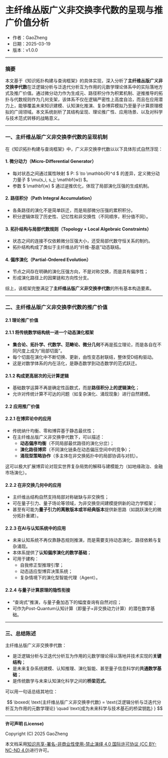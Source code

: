 # **主纤维丛版广义非交换李代数的呈现与推广价值分析**

- 作者：GaoZheng
- 日期：2025-03-19
- 版本：v1.0.0

---

### 摘要

本文基于《知识拓扑构建与查询框架》的具体实现，深入分析了**主纤维丛版广义非交换李代数**在泛逻辑分析与泛迭代分析互为作用的元数学理论体系中的实际落地方式及推广价值。通过微分动力作为生成元、路径积分作为积累机制、逆推推导的拓扑与代数规则作为几何支架，该体系不仅在逻辑严密性上高度自洽，而且在应用潜力上，能够覆盖未来知识建模、认知演化推演、复杂博弈模拟乃至量子计算原理模拟的广阔领域。本文系统剖析了其结构呈现、理论推广性、应用场景、以及对科学与技术范式转移的战略意义。

---

### 一、主纤维丛版广义非交换李代数的呈现机制

在《知识拓扑构建与查询框架》中，广义非交换李代数以以下具体形式自然浮现：

#### 1. 微分动力（Micro-Differential Generator）

- 每对状态之间通过属性映射 $ P: S \to \mathbb{R}^d $ 的差异，定义微分动力量子 $ \mu(s_i, s_j; \mathbf{w}) $。
- 参数 $ \mathbf{w} $ 通过逆推优化，体现了局部演化压强的生成机制。

#### 2. 路径积分（Path Integral Accumulation）

- 各条路径的演化不是简单跃迁，而是局部微分压强的累积积分。
- 积分逻辑体现了历史性、记忆性和非交换性（不同顺序，积分值不同）。

#### 3. 拓扑结构与局部代数规则（Topology + Local Algebraic Constraints）

- 状态之间的连接不仅依赖微分压强大小，还受局部代数守恒关系的制约。
- 拓扑结构构成了类似于主纤维丛的“纤维-基底”动态联结。

#### 4. 偏序演化（Partial-Ordered Evolution）

- 节点之间存在明确的演化压强方向，不是对称交换，而是具有偏序性；
- 形成演化路径上的因果链和方向性分支。

综上，该框架完整满足了**主纤维丛版广义非交换李代数**的所有基本构造要素。

---

### 二、主纤维丛版广义非交换李代数的推广价值

#### 2.1 理论推广价值

#### 2.1.1 将传统数学结构统一进一个动态演化框架

- **集合论、拓扑学、代数学、范畴论、微分几何**不再是孤立理论，而是各自在不同尺度上成为“局部切面”。
- 每个切面在演化中不断切换、更新，由性变态射联结，整体受D结构驱动。
- 这是对数学体系的内在活化，是静态数学到动态数学的范式跃迁。

#### 2.1.2 构成更高层次的元计算逻辑

- 基础数学运算不再是确定性函数式，而是**路径积分上的逻辑演化**；
- 允许对传统计算不可达的问题（如复杂演化、涌现现象）进行自然建模。

#### 2.2 应用推广价值

#### 2.2.1 在博弈论中的应用

- 传统纳什均衡、零和博弈基于静态最优性；
- 在主纤维丛版广义非交换李代数下，可以描述：
  - **动态偏序均衡**（不同局部最优路径的演化分岔）；
  - **演化路径博弈**（不同演化链条在动态偏压空间中的竞争）；
  - **涌现型策略协作**（多主体在非交换拓扑中的局部协调与对抗）。

这可以极大扩展博弈论对现实世界复杂局势的解释与建模能力（如地缘政治、金融市场演化）。

#### 2.2.2 在非交换几何中的应用

- 主纤维丛结构自然支持局部对称破缺与非交换性；
- 可在量子引力、量子场论等领域，为非交换空间建模提供新的动力学框架；
- 甚至有可能为**量子引力的离散版本或半经典版本**提供新思路（如跳跃演化的微分拓扑重建）。

#### 2.2.3 在AI与认知系统中的应用

- 未来认知系统不再仅靠静态规则推演，而是需要支持动态演化、路径依赖与复杂涌现。
- 本体系提供了**认知偏序演化的数学基础**；
- 可用于建构：
  - 自我修正型推理引擎；
  - 动态适应型博弈决策系统；
  - 复杂情境下的演化型智能代理（Agent）。

#### 2.2.4 与量子计算原理的隐性衔接

- “查询式”推演，与量子叠加态下的幅度查询有自然对应；
- 可作为Post-Quantum认知计算（即量子+非交换动力计算）的潜在数学基础。

---

### 三、总结陈述

主纤维丛版广义非交换李代数：

- 是泛逻辑分析与泛迭代分析互为作用的元数学理论得以落地并技术实现的**关键结构**；
- 是未来复杂系统建模、认知推理、演化智能、甚至量子信息科学的**共通数学基础**；
- 是传统数学与未来认知演化科学之间的**桥梁范式**。

可以用一句话总结其地位：

$$
\boxed{
\text{主纤维丛版广义非交换李代数} = \text{泛逻辑分析与泛迭代分析互为作用的元数学理论} \quad \text{成为未来科学与技术基石的桥梁钥匙}
}
$$

---

**许可声明 (License)**

Copyright (C) 2025 GaoZheng 

本文档采用[知识共享-署名-非商业性使用-禁止演绎 4.0 国际许可协议 (CC BY-NC-ND 4.0)](https://creativecommons.org/licenses/by-nc-nd/4.0/deed.zh-Hans)进行许可。

